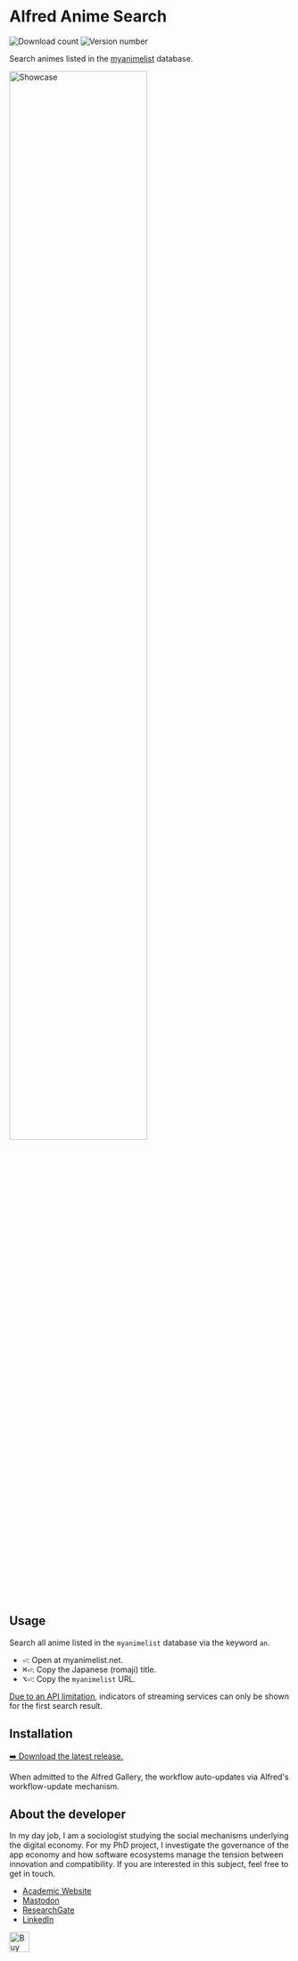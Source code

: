 # Alfred Anime Search
![Download count](https://img.shields.io/github/downloads/chrisgrieser/alfred-anime-search/total?label=Total%20Downloads&style=plastic)
![Version number](https://img.shields.io/github/v/release/chrisgrieser/alfred-anime-search?label=Latest%20Release&style=plastic)

Search animes listed in the [myanimelist](http://myanimelist.net) database.

<img alt="Showcase" width=70% src="https://github.com/chrisgrieser/alfred-anime-search/assets/73286100/a84fc03b-e7f0-4926-8c04-df73cd53c813">

## Usage
Search all anime listed in the `myanimelist` database via the keyword `an`.
- <kbd>⏎</kbd>: Open at myanimelist.net.
- <kbd>⌘⏎</kbd>: Copy the Japanese (romaji) title.
- <kbd>⌥⏎</kbd>: Copy the `myanimelist` URL.

[Due to an API limitation](https://github.com/jikan-me/jikan-rest/issues/529),
indicators of streaming services can only be shown for the first search result.

## Installation
[➡️ Download the latest release.](https://github.com/chrisgrieser/alfred-anime-search/releases/latest)

When admitted to the Alfred Gallery, the workflow auto-updates via Alfred's
workflow-update mechanism.

<!-- vale Google.FirstPerson = NO -->
## About the developer
In my day job, I am a sociologist studying the social mechanisms underlying the
digital economy. For my PhD project, I investigate the governance of the app
economy and how software ecosystems manage the tension between innovation and
compatibility. If you are interested in this subject, feel free to get in touch.

- [Academic Website](https://chris-grieser.de/)
- [Mastodon](https://pkm.social/@pseudometa)
- [ResearchGate](https://www.researchgate.net/profile/Christopher-Grieser)
- [LinkedIn](https://www.linkedin.com/in/christopher-grieser-ba693b17a/)

<a href='https://ko-fi.com/Y8Y86SQ91' target='_blank'>
	<img
	height='36'
	style='border:0px;height:36px;'
	src='https://cdn.ko-fi.com/cdn/kofi1.png?v=3'
	border='0'
	alt='Buy Me a Coffee at ko-fi.com'
/></a>
